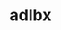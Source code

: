 ---
title: "adlbx"
layout: cache
categories: [package, develop]
meta: {"versions": ["1.0.0"], "compilers": ["gcc@=11.4.0", "gcc@=9.4.0", "oneapi@=2023.2.0", "oneapi@=2023.2.1"], "oss": ["ubuntu20.04"], "platforms": ["linux"], "targets": ["aarch64", "neoverse_v1", "ppc64le", "x86_64_v3"], "stacks": ["e4s", "e4s-arm", "e4s-neoverse_v1", "e4s-oneapi", "e4s-power", "root"], "num_specs": 27, "num_specs_by_stack": {"e4s-arm": 5, "root": 27, "e4s-neoverse_v1": 3, "e4s-power": 6, "e4s": 7, "e4s-oneapi": 6}}
spec_details: [{"hash": "4tfla54dy7z36v2omppqbqh2xwy3qe43", "compiler": "gcc@=11.4.0", "versions": ["1.0.0"], "os": "ubuntu20.04", "platform": "linux", "target": "aarch64", "variants": ["build_system=autotools"], "stacks": ["e4s-arm", "root"], "size": "-", "tarball": "https://binaries.spack.io/develop/build_cache/linux-ubuntu20.04-aarch64/gcc-11.4.0/adlbx-1.0.0/linux-ubuntu20.04-aarch64-gcc-11.4.0-adlbx-1.0.0-4tfla54dy7z36v2omppqbqh2xwy3qe43.spack"}, {"hash": "wphknniw7iz47uneufege3f5zotez2u3", "compiler": "gcc@=11.4.0", "versions": ["1.0.0"], "os": "ubuntu20.04", "platform": "linux", "target": "aarch64", "variants": ["build_system=autotools"], "stacks": ["e4s-arm", "root"], "size": "-", "tarball": "https://binaries.spack.io/develop/build_cache/linux-ubuntu20.04-aarch64/gcc-11.4.0/adlbx-1.0.0/linux-ubuntu20.04-aarch64-gcc-11.4.0-adlbx-1.0.0-wphknniw7iz47uneufege3f5zotez2u3.spack"}, {"hash": "uufr4hjbzm2yq5ydtxdzz7wavgzpl2d2", "compiler": "gcc@=11.4.0", "versions": ["1.0.0"], "os": "ubuntu20.04", "platform": "linux", "target": "aarch64", "variants": ["build_system=autotools"], "stacks": ["e4s-arm", "root"], "size": "-", "tarball": "https://binaries.spack.io/develop/build_cache/linux-ubuntu20.04-aarch64/gcc-11.4.0/adlbx-1.0.0/linux-ubuntu20.04-aarch64-gcc-11.4.0-adlbx-1.0.0-uufr4hjbzm2yq5ydtxdzz7wavgzpl2d2.spack"}, {"hash": "7gsuftvfxee6w2wid5zly4mlx3pk3bew", "compiler": "gcc@=11.4.0", "versions": ["1.0.0"], "os": "ubuntu20.04", "platform": "linux", "target": "aarch64", "variants": ["build_system=autotools"], "stacks": ["e4s-arm", "root"], "size": "-", "tarball": "https://binaries.spack.io/develop/build_cache/linux-ubuntu20.04-aarch64/gcc-11.4.0/adlbx-1.0.0/linux-ubuntu20.04-aarch64-gcc-11.4.0-adlbx-1.0.0-7gsuftvfxee6w2wid5zly4mlx3pk3bew.spack"}, {"hash": "shhw2wsfrkg6lserkvycq3ib6y3bzcez", "compiler": "gcc@=11.4.0", "versions": ["1.0.0"], "os": "ubuntu20.04", "platform": "linux", "target": "aarch64", "variants": ["build_system=autotools"], "stacks": ["e4s-arm", "root"], "size": "-", "tarball": "https://binaries.spack.io/develop/build_cache/linux-ubuntu20.04-aarch64/gcc-11.4.0/adlbx-1.0.0/linux-ubuntu20.04-aarch64-gcc-11.4.0-adlbx-1.0.0-shhw2wsfrkg6lserkvycq3ib6y3bzcez.spack"}, {"hash": "2yn6q6llrooy26esestqpou6pxgpubmg", "compiler": "gcc@=11.4.0", "versions": ["1.0.0"], "os": "ubuntu20.04", "platform": "linux", "target": "neoverse_v1", "variants": ["build_system=autotools"], "stacks": ["e4s-neoverse_v1", "root"], "size": "-", "tarball": "https://binaries.spack.io/develop/build_cache/linux-ubuntu20.04-neoverse_v1/gcc-11.4.0/adlbx-1.0.0/linux-ubuntu20.04-neoverse_v1-gcc-11.4.0-adlbx-1.0.0-2yn6q6llrooy26esestqpou6pxgpubmg.spack"}, {"hash": "wfrdef3tfhd367okizyjfjfryqx4eoy2", "compiler": "gcc@=11.4.0", "versions": ["1.0.0"], "os": "ubuntu20.04", "platform": "linux", "target": "neoverse_v1", "variants": ["build_system=autotools"], "stacks": ["e4s-neoverse_v1", "root"], "size": "-", "tarball": "https://binaries.spack.io/develop/build_cache/linux-ubuntu20.04-neoverse_v1/gcc-11.4.0/adlbx-1.0.0/linux-ubuntu20.04-neoverse_v1-gcc-11.4.0-adlbx-1.0.0-wfrdef3tfhd367okizyjfjfryqx4eoy2.spack"}, {"hash": "pmz6somdhxh2tswstrjsh3rmavnqts6u", "compiler": "gcc@=11.4.0", "versions": ["1.0.0"], "os": "ubuntu20.04", "platform": "linux", "target": "neoverse_v1", "variants": ["build_system=autotools"], "stacks": ["e4s-neoverse_v1", "root"], "size": "-", "tarball": "https://binaries.spack.io/develop/build_cache/linux-ubuntu20.04-neoverse_v1/gcc-11.4.0/adlbx-1.0.0/linux-ubuntu20.04-neoverse_v1-gcc-11.4.0-adlbx-1.0.0-pmz6somdhxh2tswstrjsh3rmavnqts6u.spack"}, {"hash": "bg4zsq4ywxqnh73wmggiudjqfwm46goo", "compiler": "gcc@=9.4.0", "versions": ["1.0.0"], "os": "ubuntu20.04", "platform": "linux", "target": "ppc64le", "variants": ["build_system=autotools"], "stacks": ["root", "e4s-power"], "size": "-", "tarball": "https://binaries.spack.io/develop/build_cache/linux-ubuntu20.04-ppc64le/gcc-9.4.0/adlbx-1.0.0/linux-ubuntu20.04-ppc64le-gcc-9.4.0-adlbx-1.0.0-bg4zsq4ywxqnh73wmggiudjqfwm46goo.spack"}, {"hash": "re26uffdj7z55dytfqc5wh4l2btjealq", "compiler": "gcc@=9.4.0", "versions": ["1.0.0"], "os": "ubuntu20.04", "platform": "linux", "target": "ppc64le", "variants": ["build_system=autotools"], "stacks": ["root", "e4s-power"], "size": "-", "tarball": "https://binaries.spack.io/develop/build_cache/linux-ubuntu20.04-ppc64le/gcc-9.4.0/adlbx-1.0.0/linux-ubuntu20.04-ppc64le-gcc-9.4.0-adlbx-1.0.0-re26uffdj7z55dytfqc5wh4l2btjealq.spack"}, {"hash": "molkiw2rr7ym6uvd6s56q6ovy7tfhinw", "compiler": "gcc@=9.4.0", "versions": ["1.0.0"], "os": "ubuntu20.04", "platform": "linux", "target": "ppc64le", "variants": ["build_system=autotools"], "stacks": ["root", "e4s-power"], "size": "-", "tarball": "https://binaries.spack.io/develop/build_cache/linux-ubuntu20.04-ppc64le/gcc-9.4.0/adlbx-1.0.0/linux-ubuntu20.04-ppc64le-gcc-9.4.0-adlbx-1.0.0-molkiw2rr7ym6uvd6s56q6ovy7tfhinw.spack"}, {"hash": "phtq365njruhvrjiy5m7rhln2rigp3o3", "compiler": "gcc@=9.4.0", "versions": ["1.0.0"], "os": "ubuntu20.04", "platform": "linux", "target": "ppc64le", "variants": ["build_system=autotools"], "stacks": ["root", "e4s-power"], "size": "-", "tarball": "https://binaries.spack.io/develop/build_cache/linux-ubuntu20.04-ppc64le/gcc-9.4.0/adlbx-1.0.0/linux-ubuntu20.04-ppc64le-gcc-9.4.0-adlbx-1.0.0-phtq365njruhvrjiy5m7rhln2rigp3o3.spack"}, {"hash": "yhaqadflyjlip6ljwp5cechds74vzjs3", "compiler": "gcc@=9.4.0", "versions": ["1.0.0"], "os": "ubuntu20.04", "platform": "linux", "target": "ppc64le", "variants": ["build_system=autotools"], "stacks": ["root", "e4s-power"], "size": "-", "tarball": "https://binaries.spack.io/develop/build_cache/linux-ubuntu20.04-ppc64le/gcc-9.4.0/adlbx-1.0.0/linux-ubuntu20.04-ppc64le-gcc-9.4.0-adlbx-1.0.0-yhaqadflyjlip6ljwp5cechds74vzjs3.spack"}, {"hash": "w4avw4eayl2lvjdonycfmsrpy453dem4", "compiler": "gcc@=9.4.0", "versions": ["1.0.0"], "os": "ubuntu20.04", "platform": "linux", "target": "ppc64le", "variants": ["build_system=autotools"], "stacks": ["root", "e4s-power"], "size": "-", "tarball": "https://binaries.spack.io/develop/build_cache/linux-ubuntu20.04-ppc64le/gcc-9.4.0/adlbx-1.0.0/linux-ubuntu20.04-ppc64le-gcc-9.4.0-adlbx-1.0.0-w4avw4eayl2lvjdonycfmsrpy453dem4.spack"}, {"hash": "v5zcoxpfytavhikuhfiilgbahwymlhpx", "compiler": "gcc@=11.4.0", "versions": ["1.0.0"], "os": "ubuntu20.04", "platform": "linux", "target": "x86_64_v3", "variants": ["build_system=autotools"], "stacks": ["e4s", "root"], "size": "-", "tarball": "https://binaries.spack.io/develop/build_cache/linux-ubuntu20.04-x86_64_v3/gcc-11.4.0/adlbx-1.0.0/linux-ubuntu20.04-x86_64_v3-gcc-11.4.0-adlbx-1.0.0-v5zcoxpfytavhikuhfiilgbahwymlhpx.spack"}, {"hash": "cgktgyohvj47t3fpd6hm7themcclupbj", "compiler": "gcc@=11.4.0", "versions": ["1.0.0"], "os": "ubuntu20.04", "platform": "linux", "target": "x86_64_v3", "variants": ["build_system=autotools"], "stacks": ["e4s", "root"], "size": "-", "tarball": "https://binaries.spack.io/develop/build_cache/linux-ubuntu20.04-x86_64_v3/gcc-11.4.0/adlbx-1.0.0/linux-ubuntu20.04-x86_64_v3-gcc-11.4.0-adlbx-1.0.0-cgktgyohvj47t3fpd6hm7themcclupbj.spack"}, {"hash": "keaxhm72ylgtxpgptpx7og3vmhsdqd7y", "compiler": "gcc@=11.4.0", "versions": ["1.0.0"], "os": "ubuntu20.04", "platform": "linux", "target": "x86_64_v3", "variants": ["build_system=autotools"], "stacks": ["e4s", "root"], "size": "-", "tarball": "https://binaries.spack.io/develop/build_cache/linux-ubuntu20.04-x86_64_v3/gcc-11.4.0/adlbx-1.0.0/linux-ubuntu20.04-x86_64_v3-gcc-11.4.0-adlbx-1.0.0-keaxhm72ylgtxpgptpx7og3vmhsdqd7y.spack"}, {"hash": "ogoqfirds4e4rb5ttbmkbqjfmeazz7hx", "compiler": "gcc@=11.4.0", "versions": ["1.0.0"], "os": "ubuntu20.04", "platform": "linux", "target": "x86_64_v3", "variants": ["build_system=autotools"], "stacks": ["e4s", "root"], "size": "-", "tarball": "https://binaries.spack.io/develop/build_cache/linux-ubuntu20.04-x86_64_v3/gcc-11.4.0/adlbx-1.0.0/linux-ubuntu20.04-x86_64_v3-gcc-11.4.0-adlbx-1.0.0-ogoqfirds4e4rb5ttbmkbqjfmeazz7hx.spack"}, {"hash": "rsafm4hgic6jtsvuzu5kf6xqfxmwndou", "compiler": "gcc@=11.4.0", "versions": ["1.0.0"], "os": "ubuntu20.04", "platform": "linux", "target": "x86_64_v3", "variants": ["build_system=autotools"], "stacks": ["e4s", "root"], "size": "-", "tarball": "https://binaries.spack.io/develop/build_cache/linux-ubuntu20.04-x86_64_v3/gcc-11.4.0/adlbx-1.0.0/linux-ubuntu20.04-x86_64_v3-gcc-11.4.0-adlbx-1.0.0-rsafm4hgic6jtsvuzu5kf6xqfxmwndou.spack"}, {"hash": "g6f75anhuthqu7h4zjemnhzsixilv4yp", "compiler": "gcc@=11.4.0", "versions": ["1.0.0"], "os": "ubuntu20.04", "platform": "linux", "target": "x86_64_v3", "variants": ["build_system=autotools"], "stacks": ["e4s", "root"], "size": "-", "tarball": "https://binaries.spack.io/develop/build_cache/linux-ubuntu20.04-x86_64_v3/gcc-11.4.0/adlbx-1.0.0/linux-ubuntu20.04-x86_64_v3-gcc-11.4.0-adlbx-1.0.0-g6f75anhuthqu7h4zjemnhzsixilv4yp.spack"}, {"hash": "o4zqwzc6xidrzwsoctbwd7cub2e65ctk", "compiler": "gcc@=11.4.0", "versions": ["1.0.0"], "os": "ubuntu20.04", "platform": "linux", "target": "x86_64_v3", "variants": ["build_system=autotools"], "stacks": ["e4s", "root"], "size": "-", "tarball": "https://binaries.spack.io/develop/build_cache/linux-ubuntu20.04-x86_64_v3/gcc-11.4.0/adlbx-1.0.0/linux-ubuntu20.04-x86_64_v3-gcc-11.4.0-adlbx-1.0.0-o4zqwzc6xidrzwsoctbwd7cub2e65ctk.spack"}, {"hash": "7ldrmomn47wq3zd7zwx2jrlm6wxazf3e", "compiler": "oneapi@=2023.2.0", "versions": ["1.0.0"], "os": "ubuntu20.04", "platform": "linux", "target": "x86_64_v3", "variants": ["build_system=autotools"], "stacks": ["root", "e4s-oneapi"], "size": "-", "tarball": "https://binaries.spack.io/develop/build_cache/linux-ubuntu20.04-x86_64_v3/oneapi-2023.2.0/adlbx-1.0.0/linux-ubuntu20.04-x86_64_v3-oneapi-2023.2.0-adlbx-1.0.0-7ldrmomn47wq3zd7zwx2jrlm6wxazf3e.spack"}, {"hash": "6nqqa6ibrkh5jbn6miz3rdfz54ovahat", "compiler": "oneapi@=2023.2.1", "versions": ["1.0.0"], "os": "ubuntu20.04", "platform": "linux", "target": "x86_64_v3", "variants": ["build_system=autotools"], "stacks": ["root", "e4s-oneapi"], "size": "-", "tarball": "https://binaries.spack.io/develop/build_cache/linux-ubuntu20.04-x86_64_v3/oneapi-2023.2.1/adlbx-1.0.0/linux-ubuntu20.04-x86_64_v3-oneapi-2023.2.1-adlbx-1.0.0-6nqqa6ibrkh5jbn6miz3rdfz54ovahat.spack"}, {"hash": "yi2lts22madtewhegbawctevrg222uz3", "compiler": "oneapi@=2023.2.1", "versions": ["1.0.0"], "os": "ubuntu20.04", "platform": "linux", "target": "x86_64_v3", "variants": ["build_system=autotools"], "stacks": ["root", "e4s-oneapi"], "size": "-", "tarball": "https://binaries.spack.io/develop/build_cache/linux-ubuntu20.04-x86_64_v3/oneapi-2023.2.1/adlbx-1.0.0/linux-ubuntu20.04-x86_64_v3-oneapi-2023.2.1-adlbx-1.0.0-yi2lts22madtewhegbawctevrg222uz3.spack"}, {"hash": "fu3v2bvoog3qau4lc5xcnx5qxxcr2rl4", "compiler": "oneapi@=2023.2.1", "versions": ["1.0.0"], "os": "ubuntu20.04", "platform": "linux", "target": "x86_64_v3", "variants": ["build_system=autotools"], "stacks": ["root", "e4s-oneapi"], "size": "-", "tarball": "https://binaries.spack.io/develop/build_cache/linux-ubuntu20.04-x86_64_v3/oneapi-2023.2.1/adlbx-1.0.0/linux-ubuntu20.04-x86_64_v3-oneapi-2023.2.1-adlbx-1.0.0-fu3v2bvoog3qau4lc5xcnx5qxxcr2rl4.spack"}, {"hash": "qlhkc3ysq4jva3hm5lpsx7vlcujnbunp", "compiler": "oneapi@=2023.2.1", "versions": ["1.0.0"], "os": "ubuntu20.04", "platform": "linux", "target": "x86_64_v3", "variants": ["build_system=autotools"], "stacks": ["root", "e4s-oneapi"], "size": "-", "tarball": "https://binaries.spack.io/develop/build_cache/linux-ubuntu20.04-x86_64_v3/oneapi-2023.2.1/adlbx-1.0.0/linux-ubuntu20.04-x86_64_v3-oneapi-2023.2.1-adlbx-1.0.0-qlhkc3ysq4jva3hm5lpsx7vlcujnbunp.spack"}, {"hash": "jer4wwos7cjphbzkifqnjzcyu6jd62cq", "compiler": "oneapi@=2023.2.1", "versions": ["1.0.0"], "os": "ubuntu20.04", "platform": "linux", "target": "x86_64_v3", "variants": ["build_system=autotools"], "stacks": ["root", "e4s-oneapi"], "size": "-", "tarball": "https://binaries.spack.io/develop/build_cache/linux-ubuntu20.04-x86_64_v3/oneapi-2023.2.1/adlbx-1.0.0/linux-ubuntu20.04-x86_64_v3-oneapi-2023.2.1-adlbx-1.0.0-jer4wwos7cjphbzkifqnjzcyu6jd62cq.spack"}]
---